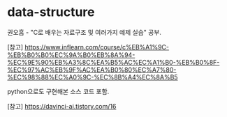 # data-structure
권오흠 - "C로 배우는 자료구조 및 여러가지 예제 실습" 공부.

[참고] https://www.inflearn.com/course/c%EB%A1%9C-%EB%B0%B0%EC%9A%B0%EB%8A%94-%EC%9E%90%EB%A3%8C%EA%B5%AC%EC%A1%B0-%EB%B0%8F-%EC%97%AC%EB%9F%AC%EA%B0%80%EC%A7%80-%EC%98%88%EC%A0%9C-%EC%8B%A4%EC%8A%B5

python으로도 구현해본 소스 코드 포함.

[참고] https://davinci-ai.tistory.com/16